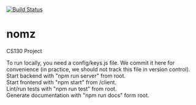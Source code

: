 [![Build Status](https://travis-ci.org/riverchen99/nomz.svg?branch=master)](https://travis-ci.org/riverchen99/nomz)
# nomz
CS130 Project

To run locally, you need a config/keys.js file. We commit it here for convenience (in practice, we should not track this file in version control).   
Start backend with "npm run server" from root.  
Start frontend with "npm start" from /client.  
Lint/run tests with "npm run test" from root.  
Generate documentation with "npm run docs" form root.  